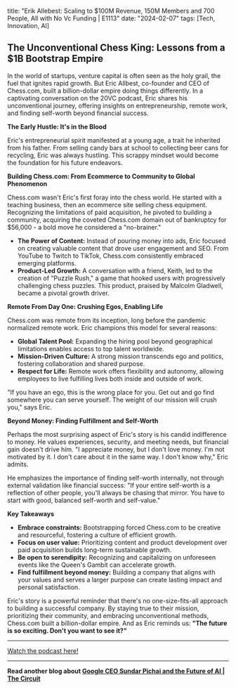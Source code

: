 

title: "Erik Allebest: Scaling to $100M Revenue, 150M Members and 700 People, All with No Vc Funding | E1113"
date: "2024-02-07"
tags: [Tech, Innovation, AI]


## The Unconventional Chess King: Lessons from a $1B Bootstrap Empire 

In the world of startups, venture capital is often seen as the holy grail, the fuel that ignites rapid growth. But Eric Allbest, co-founder and CEO of Chess.com, built a billion-dollar empire doing things differently. In a captivating conversation on the 20VC podcast, Eric shares his unconventional journey, offering insights on entrepreneurship, remote work, and finding self-worth beyond financial success. 

**The Early Hustle: It's in the Blood** 

Eric's entrepreneurial spirit manifested at a young age, a trait he inherited from his father. From selling candy bars at school to collecting beer cans for recycling, Eric was always hustling. This scrappy mindset would become the foundation for his future endeavors.

**Building Chess.com: From Ecommerce to Community to Global Phenomenon**

Chess.com wasn't Eric's first foray into the chess world. He started with a teaching business, then an ecommerce site selling chess equipment. Recognizing the limitations of paid acquisition, he pivoted to building a community, acquiring the coveted Chess.com domain out of bankruptcy for $56,000 - a bold move he considered a "no-brainer."  

* **The Power of Content:** Instead of pouring money into ads, Eric focused on creating valuable content that drove user engagement and SEO. From YouTube to Twitch to TikTok, Chess.com consistently embraced emerging platforms.
* **Product-Led Growth:**  A conversation with a friend, Keith, led to the creation of "Puzzle Rush," a game that hooked users with progressively challenging chess puzzles. This product, praised by Malcolm Gladwell, became a pivotal growth driver. 

**Remote From Day One: Crushing Egos, Enabling Life** 

Chess.com was remote from its inception, long before the pandemic normalized remote work. Eric champions this model for several reasons:

* **Global Talent Pool:**  Expanding the hiring pool beyond geographical limitations enables access to top talent worldwide.
* **Mission-Driven Culture:**  A strong mission transcends ego and politics, fostering collaboration and shared purpose.
* **Respect for Life:**  Remote work offers flexibility and autonomy, allowing employees to live fulfilling lives both inside and outside of work. 

"If you have an ego, this is the wrong place for you. Get out and go find somewhere you can serve yourself. The weight of our mission will crush you," says Eric. 

**Beyond Money: Finding Fulfillment and Self-Worth**

Perhaps the most surprising aspect of Eric's story is his candid indifference to money. He values experiences, security, and meeting needs, but financial gain doesn't drive him. "I appreciate money, but I don't love money. I'm not motivated by it. I don't care about it in the same way. I don't know why," Eric admits. 

He emphasizes the importance of finding self-worth internally, not through external validation like financial success: "If your entire self-worth is a reflection of other people, you'll always be chasing that mirror. You have to start with good, balanced self-worth and self-value."

**Key Takeaways**

* **Embrace constraints:** Bootstrapping forced Chess.com to be creative and resourceful, fostering a culture of efficient growth.
* **Focus on user value:**  Prioritizing content and product development over paid acquisition builds long-term sustainable growth.
* **Be open to serendipity:**  Recognizing and capitalizing on unforeseen events like the Queen's Gambit can accelerate growth.
* **Find fulfillment beyond money:** Building a company that aligns with your values and serves a larger purpose can create lasting impact and personal satisfaction.

Eric's story is a powerful reminder that there's no one-size-fits-all approach to building a successful company. By staying true to their mission, prioritizing their community, and embracing unconventional methods, Chess.com built a billion-dollar empire. And as Eric reminds us: **"The future is so exciting. Don't you want to see it?"**

---

<a href="https://youtube.com/watch?v=sT3isR06-fg" target="_blank">Watch the podcast here!</a>


---

**Read another blog about [Google CEO Sundar Pichai and the Future of AI | The Circuit](./20240508-sundarpichai-bloombergoriginals)**
